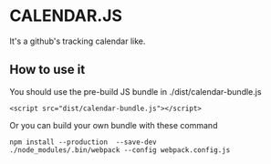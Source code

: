 # CALENDAR.JS

It's a github's tracking calendar like.

## How to use it

You should use the pre-build JS bundle in ./dist/calendar-bundle.js

    <script src="dist/calendar-bundle.js"></script>

Or you can build your own bundle with these command

    npm install --production  --save-dev
    ./node_modules/.bin/webpack --config webpack.config.js

